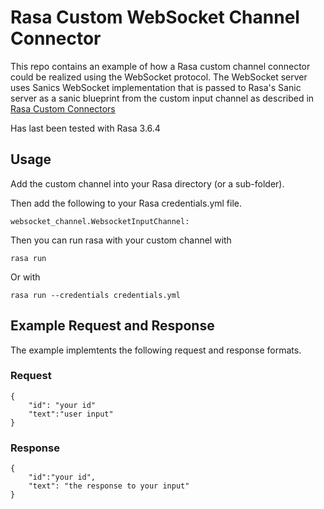 # Rasa Custom WebSocket Channel Connector

This repo contains an example of how a Rasa custom channel connector could be realized using the WebSocket protocol.
The WebSocket server uses Sanics WebSocket implementation that is passed to Rasa's Sanic server as a sanic blueprint
from the custom input channel as described in [Rasa Custom Connectors](https://rasa.com/docs/rasa/connectors/custom-connectors/)

Has last been tested with Rasa 3.6.4

## Usage

Add the custom channel into your Rasa directory (or a sub-folder).

Then add the following to your Rasa credentials.yml file.
```
websocket_channel.WebsocketInputChannel:
```

Then you can run rasa with your custom channel with

```
rasa run
```

Or with

```
rasa run --credentials credentials.yml
```

## Example Request and Response

The example implemtents the following request and response formats.

### Request
```
{
    "id": "your id"
    "text":"user input"
}
```

### Response
```
{
    "id":"your id",
    "text": "the response to your input"
}
```

